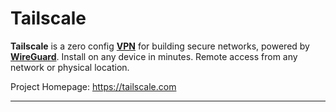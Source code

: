 # Tailscale
**Tailscale** is a zero config **[VPN](vpn)** for building secure networks, powered by **[WireGuard](wireguard)**. Install on any device in minutes. Remote access from any network or physical location.

Project Homepage: https://tailscale.com

---
